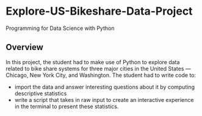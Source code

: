 # Explore-US-Bikeshare-Data-Project
Programming for Data Science with Python

## Overview
 In this project, the student had to make use of Python to explore data related to bike share systems for three major cities in the United States — Chicago, New York City, and Washington. The student had to write code to:
- import the data and answer interesting questions about it by computing descriptive statistics
- write a script that takes in raw input to create an interactive experience in the terminal to present these statistics.

